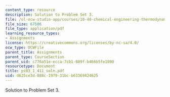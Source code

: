 ```yaml
---
content_type: resource
description: Solution to Problem Set 3.
file: /ol-ocw-studio-app/courses/10-40-chemical-engineering-thermodynamics-fall-2003/d625ce3d088c197931bcb63369424625_ps03_1_411_soln.pdf
file_size: 67506
file_type: application/pdf
learning_resource_types:
- Assignments
license: https://creativecommons.org/licenses/by-nc-sa/4.0/
ocw_type: OCWFile
parent_title: Assignments
parent_type: CourseSection
parent_uid: c776a51e-ecca-7cb1-889f-b466b5fe1890
resourcetype: Document
title: ps03_1_411_soln.pdf
uid: d625ce3d-088c-1979-31bc-b63369424625
---
```

Solution to Problem Set 3.